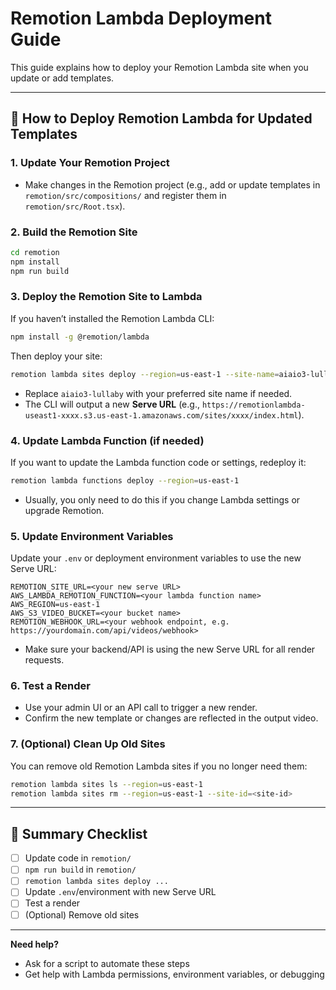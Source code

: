 # Remotion Lambda Deployment Guide

This guide explains how to deploy your Remotion Lambda site when you update or add templates.

---

## 🚀 How to Deploy Remotion Lambda for Updated Templates

### 1. Update Your Remotion Project
- Make changes in the Remotion project (e.g., add or update templates in `remotion/src/compositions/` and register them in `remotion/src/Root.tsx`).

### 2. Build the Remotion Site
```sh
cd remotion
npm install
npm run build
```

### 3. Deploy the Remotion Site to Lambda
If you haven’t installed the Remotion Lambda CLI:
```sh
npm install -g @remotion/lambda
```

Then deploy your site:
```sh
remotion lambda sites deploy --region=us-east-1 --site-name=aiaio3-lullaby
```
- Replace `aiaio3-lullaby` with your preferred site name if needed.
- The CLI will output a new **Serve URL** (e.g., `https://remotionlambda-useast1-xxxx.s3.us-east-1.amazonaws.com/sites/xxxx/index.html`).

### 4. Update Lambda Function (if needed)
If you want to update the Lambda function code or settings, redeploy it:
```sh
remotion lambda functions deploy --region=us-east-1
```
- Usually, you only need to do this if you change Lambda settings or upgrade Remotion.

### 5. Update Environment Variables
Update your `.env` or deployment environment variables to use the new Serve URL:
```
REMOTION_SITE_URL=<your new serve URL>
AWS_LAMBDA_REMOTION_FUNCTION=<your lambda function name>
AWS_REGION=us-east-1
AWS_S3_VIDEO_BUCKET=<your bucket name>
REMOTION_WEBHOOK_URL=<your webhook endpoint, e.g. https://yourdomain.com/api/videos/webhook>
```
- Make sure your backend/API is using the new Serve URL for all render requests.

### 6. Test a Render
- Use your admin UI or an API call to trigger a new render.
- Confirm the new template or changes are reflected in the output video.

### 7. (Optional) Clean Up Old Sites
You can remove old Remotion Lambda sites if you no longer need them:
```sh
remotion lambda sites ls --region=us-east-1
remotion lambda sites rm --region=us-east-1 --site-id=<site-id>
```

---

## 📝 Summary Checklist
- [ ] Update code in `remotion/`
- [ ] `npm run build` in `remotion/`
- [ ] `remotion lambda sites deploy ...`
- [ ] Update `.env`/environment with new Serve URL
- [ ] Test a render
- [ ] (Optional) Remove old sites

---

**Need help?**
- Ask for a script to automate these steps
- Get help with Lambda permissions, environment variables, or debugging 